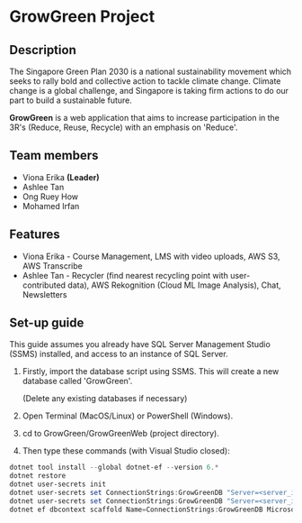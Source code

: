 # GrowGreen Project

## Description
The Singapore Green Plan 2030 is a national sustainability movement which seeks to rally bold and collective action to tackle climate change. Climate change is a global challenge, and Singapore is taking firm actions to do our part to build a sustainable future.

**GrowGreen** is a web application that aims to increase participation in the 3R's (Reduce, Reuse, Recycle) with an emphasis on 'Reduce'.

## Team members
* Viona Erika **(Leader)**
* Ashlee Tan
* Ong Ruey How
* Mohamed Irfan

## Features
* Viona Erika - Course Management, LMS with video uploads, AWS S3, AWS Transcribe
* Ashlee Tan - Recycler (find nearest recycling point with user-contributed data), AWS Rekognition (Cloud ML Image Analysis), Chat, Newsletters

## Set-up guide
This guide assumes you already have SQL Server Management Studio (SSMS) installed, and access to an instance of SQL Server.

1. Firstly, import the database script using SSMS. This will create a new database called 'GrowGreen'. 
   
   (Delete any existing databases if necessary)

2. Open Terminal (MacOS/Linux) or PowerShell (Windows).

3. cd to GrowGreen/GrowGreenWeb (project directory).

4. Then type these commands (with Visual Studio closed):

```powershell
dotnet tool install --global dotnet-ef --version 6.*
dotnet restore
dotnet user-secrets init
dotnet user-secrets set ConnectionStrings:GrowGreenDB "Server=<server_ip_or_localhost_here>; Database=GrowGreen; User Id=<server_user_id_here>; Password=<server_user_password_here>"  # if you are using SQL Server Authentication
dotnet user-secrets set ConnectionStrings:GrowGreenDB "Server=<server_ip_or_localhost_here>; Database=GrowGreen; Integrated Security=true"  # if you are using Windows Authentication
dotnet ef dbcontext scaffold Name=ConnectionStrings:GrowGreenDB Microsoft.EntityFrameworkCore.SqlServer --output-dir Models --force
```
